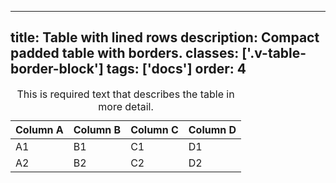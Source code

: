 <!--
 *              © 2025 Visa
 *
 * Licensed under the Apache License, Version 2.0 (the "License");
 * you may not use this file except in compliance with the License.
 * You may obtain a copy of the License at
 *
 *         http://www.apache.org/licenses/LICENSE-2.0
 *
 * Unless required by applicable law or agreed to in writing, software
 * distributed under the License is distributed on an "AS IS" BASIS,
 * WITHOUT WARRANTIES OR CONDITIONS OF ANY KIND, either express or implied.
 * See the License for the specific language governing permissions and
 * limitations under the License.
 *
 -->
---
title: Table with lined rows
description: Compact padded table with borders. 
classes: ['.v-table-border-block']
tags: ['docs']
order: 4
---

<table class="v-table v-table-border-block">
  <caption class="v-sr">
    This is required text that describes the table in more detail.
  </caption>
  <thead>
    <tr>
      <th class="v-th">
        Column A
      </th>
      <th class="v-th">
        Column B
      </th>
      <th class="v-th">
        Column C
      </th>
      <th class="v-th">
        Column D
      </th>
    </tr>
  </thead>
  <tbody>
    <tr>
      <td class="v-td">
        A1
      </td>
      <td class="v-td">
        B1
      </td>
      <td class="v-td">
        C1
      </td>
      <td class="v-td">
        D1
      </td>
    </tr>
    <tr>
      <td class="v-td">
        A2
      </td>
      <td class="v-td">
        B2
      </td>
      <td class="v-td">
        C2
      </td>
      <td class="v-td">
        D2
      </td>
    </tr>
  </tbody>
</table>
